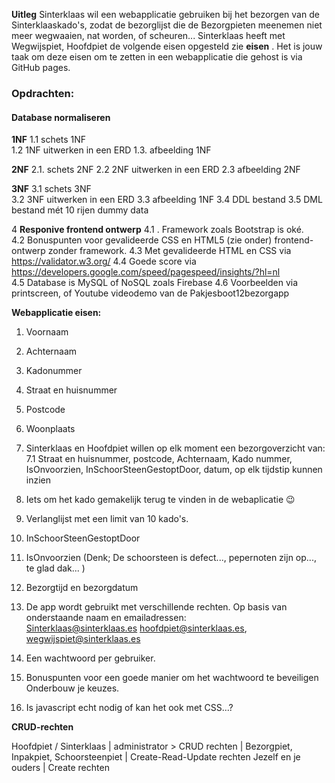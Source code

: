 

**Uitleg**
Sinterklaas wil een webapplicatie gebruiken bij het bezorgen van de Sinterklaaskado's, zodat de bezorglijst die de Bezorgpieten meenemen niet meer wegwaaien, nat worden, of scheuren...  Sinterklaas heeft met Wegwijspiet, Hoofdpiet de volgende eisen opgesteld zie **eisen** . 
Het is jouw taak om deze eisen om te zetten in een webapplicatie die gehost is via GitHub pages.   


### Opdrachten:  
 #### Database normaliseren
  
**1NF** 
	1.1 schets 1NF  
	1.2 1NF uitwerken in een ERD
	1.3. afbeelding 1NF
	
**2NF** 
		2.1. schets 2NF 
		2.2 2NF uitwerken in een ERD
		2.3 afbeelding 2NF
		
**3NF**
		3.1   schets 3NF  
		3.2 3NF uitwerken in een ERD
	3.3 afbeelding 1NF
	3.4 DDL bestand
	3.5 DML bestand mét 10 rijen dummy data 
	  
4 **Responive frontend ontwerp** 
4.1 . Framework zoals Bootstrap is oké. 	
4.2 Bonuspunten voor gevalideerde CSS en HTML5 (zie onder) frontend-ontwerp zonder framework. 
	4.3 Met gevalideerde HTML en CSS via https://validator.w3.org/ 
	4.4 Goede score via https://developers.google.com/speed/pagespeed/insights/?hl=nl   
4.5 Database is MySQL of NoSQL zoals Firebase 
4.6 Voorbeelden via printscreen, of Youtube videodemo van de Pakjesboot12bezorgapp 

**Webapplicatie eisen:**

 1. Voornaam
 2. Achternaam  
 3. Kadonummer
 4. Straat en huisnummer 
 5. Postcode 
 6. Woonplaats 
 7. Sinterklaas en Hoofdpiet willen op elk moment een bezorgoverzicht van: 
 7.1 Straat en huisnummer, postcode,  Achternaam, Kado nummer, IsOnvoorzien, InSchoorSteenGestoptDoor, datum, op elk tijdstip kunnen inzien
 8. Iets om het kado gemakelijk terug te vinden in de webaplicatie :wink: 
  
 9. Verlanglijst met een limit van 10 kado's. 
 10. InSchoorSteenGestoptDoor
 11. IsOnvoorzien (Denk; De schoorsteen is defect..., pepernoten zijn op..., te glad dak...  )
 12. Bezorgtijd en bezorgdatum
 13. De app wordt gebruikt met verschillende rechten. Op basis van onderstaande naam en emailadressen:  
Sinterklaas@sinterklaas.es hoofdpiet@sinterklaas.es, wegwijspiet@sinterklaas.es 
 14. Een wachtwoord per gebruiker. 
 15. Bonuspunten voor een goede manier om het wachtwoord te beveiligen Onderbouw je keuzes.   
 16. Is javascript echt nodig of kan het ook met CSS...? 
 
**CRUD-rechten** 																	

 Hoofdpiet / Sinterklaas  | administrator > CRUD rechten   |
 Bezorgpiet, Inpakpiet, Schoorsteenpiet | Create-Read-Update  rechten 
Jezelf en je ouders  | Create rechten   
	 


 


